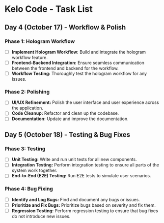# Kelo Code - Task List

## Day 4 (October 17) - Workflow & Polish

### Phase 1: Hologram Workflow
- [ ] **Implement Hologram Workflow:** Build and integrate the hologram workflow feature.
- [ ] **Frontend-Backend Integration:** Ensure seamless communication between the frontend and backend for the workflow.
- [ ] **Workflow Testing:** Thoroughly test the hologram workflow for any issues.

### Phase 2: Polishing
- [ ] **UI/UX Refinement:** Polish the user interface and user experience across the application.
- [ ] **Code Cleanup:** Refactor and clean up the codebase.
- [ ] **Documentation:** Update and improve the documentation.

## Day 5 (October 18) - Testing & Bug Fixes

### Phase 3: Testing
- [ ] **Unit Testing:** Write and run unit tests for all new components.
- [ ] **Integration Testing:** Perform integration testing to ensure all parts of the system work together.
- [ ] **End-to-End (E2E) Testing:** Run E2E tests to simulate user scenarios.

### Phase 4: Bug Fixing
- [ ] **Identify and Log Bugs:** Find and document any bugs or issues.
- [ ] **Prioritize and Fix Bugs:** Prioritize bugs based on severity and fix them.
- [ ] **Regression Testing:** Perform regression testing to ensure that bug fixes do not introduce new issues.
